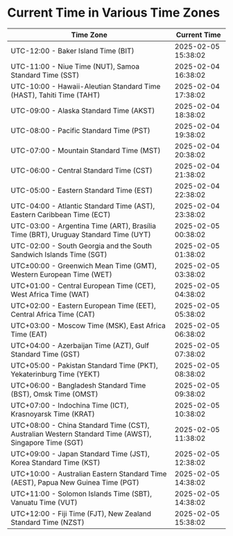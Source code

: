 # Current Time in Various Time Zones

| Time Zone | Current Time |
|-----------|--------------|
| UTC-12:00 - Baker Island Time (BIT) | 2025-02-05 15:38:02 |
| UTC-11:00 - Niue Time (NUT), Samoa Standard Time (SST) | 2025-02-04 16:38:02 |
| UTC-10:00 - Hawaii-Aleutian Standard Time (HAST), Tahiti Time (TAHT) | 2025-02-04 17:38:02 |
| UTC-09:00 - Alaska Standard Time (AKST) | 2025-02-04 18:38:02 |
| UTC-08:00 - Pacific Standard Time (PST) | 2025-02-04 19:38:02 |
| UTC-07:00 - Mountain Standard Time (MST) | 2025-02-04 20:38:02 |
| UTC-06:00 - Central Standard Time (CST) | 2025-02-04 21:38:02 |
| UTC-05:00 - Eastern Standard Time (EST) | 2025-02-04 22:38:02 |
| UTC-04:00 - Atlantic Standard Time (AST), Eastern Caribbean Time (ECT) | 2025-02-04 23:38:02 |
| UTC-03:00 - Argentina Time (ART), Brasília Time (BRT), Uruguay Standard Time (UYT) | 2025-02-05 00:38:02 |
| UTC-02:00 - South Georgia and the South Sandwich Islands Time (SGT) | 2025-02-05 01:38:02 |
| UTC±00:00 - Greenwich Mean Time (GMT), Western European Time (WET) | 2025-02-05 03:38:02 |
| UTC+01:00 - Central European Time (CET), West Africa Time (WAT) | 2025-02-05 04:38:02 |
| UTC+02:00 - Eastern European Time (EET), Central Africa Time (CAT) | 2025-02-05 05:38:02 |
| UTC+03:00 - Moscow Time (MSK), East Africa Time (EAT) | 2025-02-05 06:38:02 |
| UTC+04:00 - Azerbaijan Time (AZT), Gulf Standard Time (GST) | 2025-02-05 07:38:02 |
| UTC+05:00 - Pakistan Standard Time (PKT), Yekaterinburg Time (YEKT) | 2025-02-05 08:38:02 |
| UTC+06:00 - Bangladesh Standard Time (BST), Omsk Time (OMST) | 2025-02-05 09:38:02 |
| UTC+07:00 - Indochina Time (ICT), Krasnoyarsk Time (KRAT) | 2025-02-05 10:38:02 |
| UTC+08:00 - China Standard Time (CST), Australian Western Standard Time (AWST), Singapore Time (SGT) | 2025-02-05 11:38:02 |
| UTC+09:00 - Japan Standard Time (JST), Korea Standard Time (KST) | 2025-02-05 12:38:02 |
| UTC+10:00 - Australian Eastern Standard Time (AEST), Papua New Guinea Time (PGT) | 2025-02-05 14:38:02 |
| UTC+11:00 - Solomon Islands Time (SBT), Vanuatu Time (VUT) | 2025-02-05 14:38:02 |
| UTC+12:00 - Fiji Time (FJT), New Zealand Standard Time (NZST) | 2025-02-05 15:38:02 |
